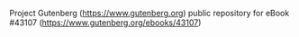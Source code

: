 Project Gutenberg (https://www.gutenberg.org) public repository for eBook #43107 (https://www.gutenberg.org/ebooks/43107)
